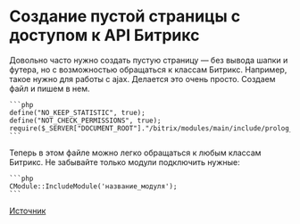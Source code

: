 # Создание пустой страницы с доступом к API Битрикс

Довольно часто нужно создать пустую страницу — без вывода шапки и футера, но с возможностью обращаться к классам Битрикс. Например, такое нужно для работы с ajax. Делается это очень просто. Создаем файл и пишем в нем.

	```php
	define("NO_KEEP_STATISTIC", true);
	define("NOT_CHECK_PERMISSIONS", true);
	require($_SERVER["DOCUMENT_ROOT"]."/bitrix/modules/main/include/prolog_before.php");
	```

Теперь в этом файле можно легко обращаться к любым классам Битрикс. Не забывайте только модули подключить нужные:

	```php
	CModule::IncludeModule('название_модуля');
	```

[Источник](http://olegorestov.ru/this/create_an_empty_page_with_access_to_the_api_bitrix/)